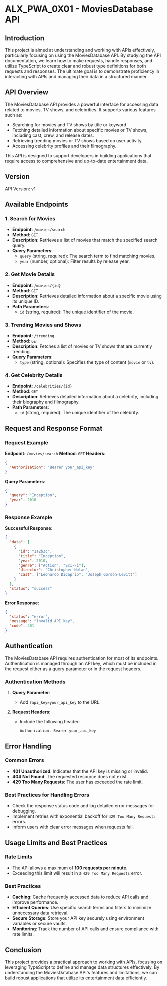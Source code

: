 # ALX_PWA_0X01 - MoviesDatabase API

## Introduction
This project is aimed at understanding and working with APIs effectively, particularly focusing on using the MoviesDatabase API. By studying the API documentation, we learn how to make requests, handle responses, and utilize TypeScript to create clear and robust type definitions for both requests and responses. The ultimate goal is to demonstrate proficiency in interacting with APIs and managing their data in a structured manner.

## API Overview
The MoviesDatabase API provides a powerful interface for accessing data related to movies, TV shows, and celebrities. It supports various features such as:
- Searching for movies and TV shows by title or keyword.
- Fetching detailed information about specific movies or TV shows, including cast, crew, and release dates.
- Retrieving trending movies or TV shows based on user activity.
- Accessing celebrity profiles and their filmography.

This API is designed to support developers in building applications that require access to comprehensive and up-to-date entertainment data.

## Version
API Version: v1

## Available Endpoints
### 1. **Search for Movies**
- **Endpoint**: `/movies/search`
- **Method**: `GET`
- **Description**: Retrieves a list of movies that match the specified search query.
- **Query Parameters**:
  - `query` (string, required): The search term to find matching movies.
  - `year` (number, optional): Filter results by release year.
  
### 2. **Get Movie Details**
- **Endpoint**: `/movies/{id}`
- **Method**: `GET`
- **Description**: Retrieves detailed information about a specific movie using its unique ID.
- **Path Parameters**:
  - `id` (string, required): The unique identifier of the movie.

### 3. **Trending Movies and Shows**
- **Endpoint**: `/trending`
- **Method**: `GET`
- **Description**: Fetches a list of movies or TV shows that are currently trending.
- **Query Parameters**:
  - `type` (string, optional): Specifies the type of content (`movie` or `tv`).

### 4. **Get Celebrity Details**
- **Endpoint**: `/celebrities/{id}`
- **Method**: `GET`
- **Description**: Retrieves detailed information about a celebrity, including their biography and filmography.
- **Path Parameters**:
  - `id` (string, required): The unique identifier of the celebrity.

## Request and Response Format

### Request Example
**Endpoint**: `/movies/search`
**Method**: `GET`
**Headers**:
```json
{
  "Authorization": "Bearer your_api_key"
}
```
**Query Parameters**:
```json
{
  "query": "Inception",
  "year": 2010
}
```

### Response Example
**Successful Response**:
```json
{
  "data": [
    {
      "id": "1a2b3c",
      "title": "Inception",
      "year": 2010,
      "genre": ["Action", "Sci-Fi"],
      "director": "Christopher Nolan",
      "cast": ["Leonardo DiCaprio", "Joseph Gordon-Levitt"]
    }
  ],
  "status": "success"
}
```

**Error Response**:
```json
{
  "status": "error",
  "message": "Invalid API key",
  "code": 401
}
```

## Authentication
The MoviesDatabase API requires authentication for most of its endpoints. Authentication is managed through an API key, which must be included in the request either as a query parameter or in the request headers.

### Authentication Methods
1. **Query Parameter**:
   - Add `?api_key=your_api_key` to the URL.
   
2. **Request Headers**:
   - Include the following header:
     ```
     Authorization: Bearer your_api_key
     ```

## Error Handling
### Common Errors
- **401 Unauthorized**: Indicates that the API key is missing or invalid.
- **404 Not Found**: The requested resource does not exist.
- **429 Too Many Requests**: The user has exceeded the rate limit.

### Best Practices for Handling Errors
- Check the response status code and log detailed error messages for debugging.
- Implement retries with exponential backoff for `429 Too Many Requests` errors.
- Inform users with clear error messages when requests fail.

## Usage Limits and Best Practices
### Rate Limits
- The API allows a maximum of **100 requests per minute**.
- Exceeding this limit will result in a `429 Too Many Requests` error.

### Best Practices
- **Caching**: Cache frequently accessed data to reduce API calls and improve performance.
- **Efficient Queries**: Use specific search terms and filters to minimize unnecessary data retrieval.
- **Secure Storage**: Store your API key securely using environment variables or secure vaults.
- **Monitoring**: Track the number of API calls and ensure compliance with rate limits.

## Conclusion
This project provides a practical approach to working with APIs, focusing on leveraging TypeScript to define and manage data structures effectively. By understanding the MoviesDatabase API's features and limitations, we can build robust applications that utilize its entertainment data efficiently.
